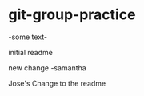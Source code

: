 # git-group-practice

-some text-

initial readme


new change -samantha


Jose's Change to the readme

